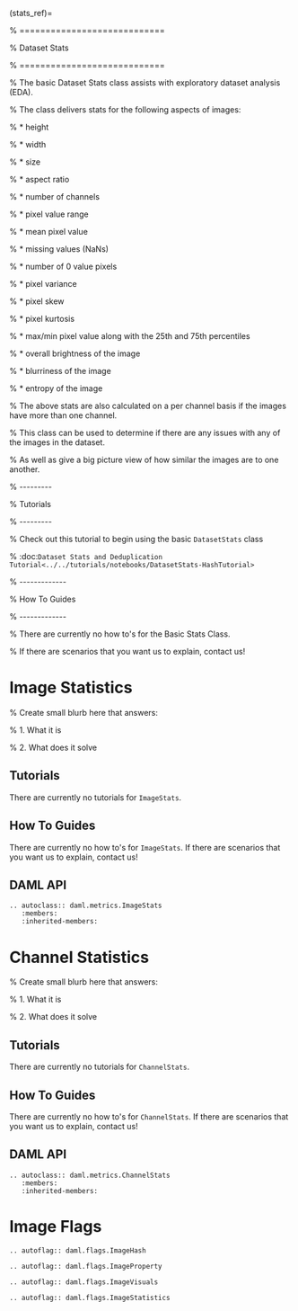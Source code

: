 (stats_ref)=

% ============================

% Dataset Stats

% ============================

% The basic Dataset Stats class assists with exploratory dataset analysis (EDA).

% The class delivers stats for the following aspects of images:

% * height

% * width

% * size

% * aspect ratio

% * number of channels

% * pixel value range

% * mean pixel value

% * missing values (NaNs)

% * number of 0 value pixels

% * pixel variance

% * pixel skew

% * pixel kurtosis

% * max/min pixel value along with the 25th and 75th percentiles

% * overall brightness of the image

% * blurriness of the image

% * entropy of the image

% The above stats are also calculated on a per channel basis if the images have more than one channel.

% This class can be used to determine if there are any issues with any of the images in the dataset.

% As well as give a big picture view of how similar the images are to one another.

% ---------

% Tutorials

% ---------

% Check out this tutorial to begin using the basic ``DatasetStats`` class

% :doc:`Dataset Stats and Deduplication Tutorial<../../tutorials/notebooks/DatasetStats-HashTutorial>`

% -------------

% How To Guides

% -------------

% There are currently no how to's for the Basic Stats Class.

% If there are scenarios that you want us to explain, contact us!

# Image Statistics

% Create small blurb here that answers:

% 1. What it is

% 2. What does it solve

## Tutorials

There are currently no tutorials for `ImageStats`.

## How To Guides

There are currently no how to's for `ImageStats`.
If there are scenarios that you want us to explain, contact us!

## DAML API

```{eval-rst}
.. autoclass:: daml.metrics.ImageStats
   :members:
   :inherited-members:
```

# Channel Statistics

% Create small blurb here that answers:

% 1. What it is

% 2. What does it solve

## Tutorials

There are currently no tutorials for `ChannelStats`.

## How To Guides

There are currently no how to's for `ChannelStats`.
If there are scenarios that you want us to explain, contact us!

## DAML API

```{eval-rst}
.. autoclass:: daml.metrics.ChannelStats
   :members:
   :inherited-members:
```

# Image Flags

```{eval-rst}
.. autoflag:: daml.flags.ImageHash
```

```{eval-rst}
.. autoflag:: daml.flags.ImageProperty
```

```{eval-rst}
.. autoflag:: daml.flags.ImageVisuals
```

```{eval-rst}
.. autoflag:: daml.flags.ImageStatistics
```
